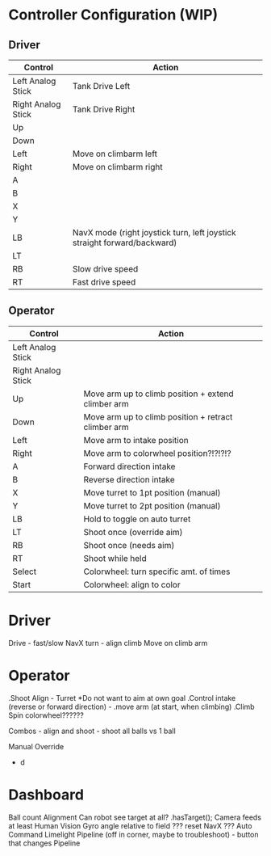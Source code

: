 # Controller Configuration (WIP)

## Driver

| Control | Action |
| --- | --- |
| Left Analog Stick  | Tank Drive Left  |
| Right Analog Stick | Tank Drive Right |
| Up | |
| Down | |
| Left | Move on climbarm left |
| Right | Move on climbarm right |
| A | |
| B | |
| X | |
| Y | |
| LB | NavX mode (right joystick turn, left joystick straight forward/backward) |
| LT | |
| RB | Slow drive speed |
| RT | Fast drive speed |

## Operator

| Control | Action |
| --- | --- | 
| Left Analog Stick  |  |
| Right Analog Stick |  |
| Up | Move arm up to climb position + extend climber arm |
| Down | Move arm up to climb position + retract climber arm |
| Left | Move arm to intake position |
| Right | Move arm to colorwheel position?!?!?!?  |
| A | Forward direction intake |
| B | Reverse direction intake |
| X | Move turret to 1pt position (manual) |
| Y | Move turret to 2pt position (manual) | 
| LB | Hold to toggle on auto turret |
| LT | Shoot once (override aim) |
| RB | Shoot once (needs aim) |
| RT | Shoot while held |
| Select | Colorwheel: turn specific amt. of times |
| Start | Colorwheel: align to color |

# Driver
Drive
    - fast/slow
NavX turn 
    - align climb
Move on climb arm

# Operator
.Shoot
Align
    - Turret
        *Do not want to aim at own goal
.Control intake (reverse or forward direction)
    - .move arm (at start, when climbing)
.Climb
Spin colorwheel??????

Combos
    - align and shoot
    - shoot all balls vs 1 ball

Manual Override
- d

# Dashboard
Ball count
Alignment
Can robot see target at all?
    .hasTarget();
Camera feeds
    at least Human Vision
Gyro angle relative to field
??? reset NavX ???
Auto Command
Limelight Pipeline (off in corner, maybe to troubleshoot)
    - button that changes Pipeline

